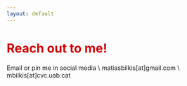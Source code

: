 ```yaml
---
layout: default
---
```


<h1 style="color: #cc0000;">Reach out to me!</h1>

Email or pin me in social media \\ matiasbilkis[at]gmail.com \\ mbilkis[at]cvc.uab.cat
